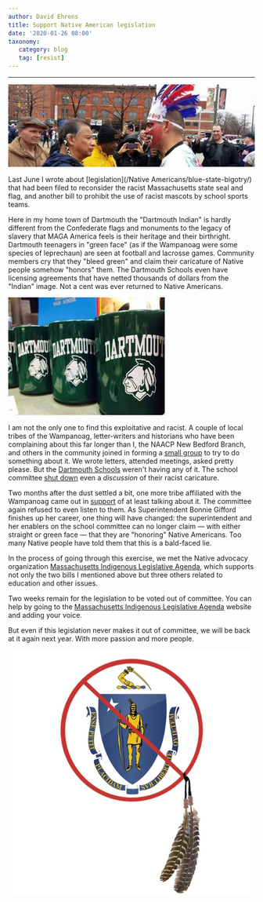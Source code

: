 ```yaml
---
author: David Ehrens
title: Support Native American legislation
date: '2020-01-26 08:00'
taxonomy:
   category: blog
   tag: [resist]
---
```

---

![](coverphoto.jpg)

Last June I wrote about [legislation](/Native Americans/blue-state-bigotry/) that had been filed to reconsider the racist Massachusetts state seal and flag, and another bill to prohibit the use of racist mascots by school sports teams.

Here in my home town of Dartmouth the "Dartmouth Indian" is hardly different from the Confederate flags and monuments to the legacy of slavery that MAGA America feels is their heritage and their birthright. Dartmouth teenagers in "green face" (as if the Wampanoag were some species of leprechaun) are seen at football and lacrosse games. Community members cry that they "bleed green" and claim their caricature of Native people somehow "honors" them. The Dartmouth Schools even have licensing agreements that have netted thousands of dollars from the "Indian" image. Not a cent was ever returned to Native Americans. 

![](merch.jpg)

I am not the only one to find this exploitative and racist. A couple of local tribes of the Wampanoag, letter-writers and historians who have been complaining about this far longer than I, the NAACP New Bedford Branch, and others in the community joined in forming a [small group](https://groups.io/g/new-mascot) to try to do something about it. We wrote letters, attended meetings, asked pretty please. But the [Dartmouth Schools](https://www.youtube.com/watch?v=hVkmStJnJ2I) weren't having any of it. The school committee [shut down](https://www.southcoasttoday.com/opinion/20191030/letter-school-committee-rules-quit-talking) even a *discussion* of their racist caricature. 

Two months after the dust settled a bit, one more tribe affiliated with the Wampanoag came out in [support](https://www.southcoasttoday.com/news/20200104/tribe-wants-to-talk-to-dartmouth-wampanoag-leaders-say-indian-symbol-should-be-reconsidered) of at least talking about it. The committee again refused to even listen to them. As Superintendent Bonnie Gifford finishes up her career, one thing will have changed: the superintendent and her enablers on the school committee can no longer claim — with either straight or green face — that they are "honoring" Native Americans. Too many Native people have told them that this is a bald-faced lie.

In the process of going through this exercise, we met the Native advocacy organization [Massachusetts Indigenous Legislative Agenda](https://changethemassflag.com/2020/01/26/just-two-weeks/), which supports not only the two bills I mentioned above but three others related to education and other issues. 

Two weeks remain for the legislation to be voted out of committee. You can help by going to the [Massachusetts Indigenous Legislative Agenda](https://changethemassflag.com/2020/01/26/just-two-weeks/) website and adding your voice.

But even if this legislation never makes it out of committee, we will be back at it again next year. With more passion and more people.

![](maleg.jpg)
